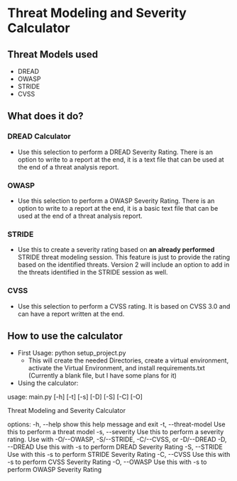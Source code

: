 # Threat Modeling and Severity Calculator

## Threat Models used

- DREAD
- OWASP
- STRIDE
- CVSS

## What does it do?

### DREAD Calculator

- Use this selection to perform a DREAD Severity Rating. There is an option to write to a report at the end, it is a
  text file that can be used at the end of a threat analysis report.

### OWASP

- Use this selection to perform a OWASP Severity Rating. There is an option to write to a report at the end, it is a
  basic text file that can be used at the end of a threat analysis report.

### STRIDE

- Use this to create a severity rating based on **an already performed** STRIDE threat modeling session. This feature
  is just to provide the rating based on the identified threats. Version 2 will include an option to add in the threats
  identified in the STRIDE session as well.

### CVSS

- Use this selection to perform a CVSS rating. It is based on CVSS 3.0 and can have a report written at the end.

## How to use the calculator

- First Usage: python setup_project.py
  - This will create the needed Directories, create a virtual environment, activate the Virtual Environment, and install
    requirements.txt (Currently a blank file, but I have some plans for it)
- Using the calculator:

usage: main.py [-h] [-t] [-s] [-D] [-S] [-C] [-O]

Threat Modeling and Severity Calculator

options:
-h, --help show this help message and exit
-t, --threat-model Use this to perform a threat model
-s, --severity Use this to perform a severity rating. Use with -O/--OWASP, -S/--STRIDE, -C/--CVSS, or -D/--DREAD
-D, --DREAD Use this with -s to perform DREAD Severity Rating
-S, --STRIDE Use with this -s to perform STRIDE Severity Rating
-C, --CVSS Use this with -s to perform CVSS Severity Rating
-O, --OWASP Use this with -s to perform OWASP Severity Rating
